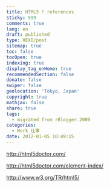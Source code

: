 ```yaml
---
title: HTML5 ! references
sticky: 999
comments: true
lang: en
draft: published
type: HEXO/post
sitemap: true
toc: false
tocOpen: true
indexing: true
display_tag_onHome: true
recommendedSection: false
donate: false
swiper: false
geolocation: 'Tokyo, Japan'
copyright: true
mathjax: false
share: true
tags:
  - migrated from rBlogger.2009
categories:
  - Work_仕事
date: 2012-01-05 10:49:15
---
```


 http://html5doctor.com/

 http://html5doctor.com/element-index/



 http://www.w3.org/TR/html5/